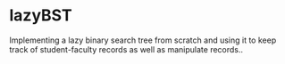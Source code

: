 # lazyBST
Implementing a lazy binary search tree from scratch and using it to keep track of student-faculty records as well as manipulate records.. 
